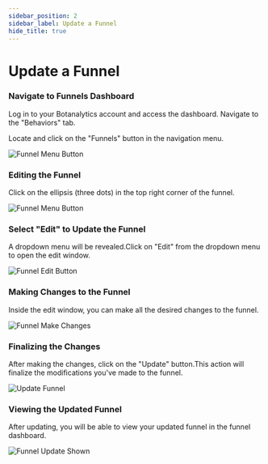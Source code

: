 ```yaml
---
sidebar_position: 2
sidebar_label: Update a Funnel
hide_title: true
---
```


# Update a Funnel

### Navigate to Funnels Dashboard

Log in to your Botanalytics account and access the dashboard. Navigate to the "Behaviors" tab.

Locate and click on the "Funnels" button in the navigation menu.

![Funnel Menu Button](@site/static/img/event-funnel/funnels-menu-button.png)

### Editing the Funnel

Click on the ellipsis (three dots) in the top right corner of the funnel.

![Funnel Menu Button](@site/static/img/event-funnel/edit-funnel-menu.png)

### Select "Edit" to Update the Funnel

A dropdown menu will be revealed.Click on "Edit" from the dropdown menu to open the edit window.

![Funnel Edit Button](@site/static/img/event-funnel/edit-funnel-menu-button.png)

### Making Changes to the Funnel

Inside the edit window, you can make all the desired changes to the funnel.

![Funnel Make Changes](@site/static/img/event-funnel/make-changes-funnel.png)

### Finalizing the Changes

After making the changes, click on the "Update" button.This action will finalize the modifications you've made to the funnel.

![Update Funnel](@site/static/img/event-funnel/update-funnel.png)

### Viewing the Updated Funnel

After updating, you will be able to view your updated funnel in the funnel dashboard.

![Funnel Update Shown](@site/static/img/event-funnel/funnel-edited-and-shown.png)

